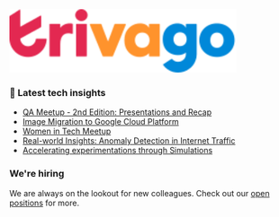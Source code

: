<img src="/images/logo-trivago.svg" width="80%" alt="trivago logo">

### 📝 Latest tech insights

<!-- BLOG-POST-LIST:START -->
- [QA Meetup - 2nd Edition: Presentations and Recap](https://tech.trivago.com/post/2024-05-21-qa-meetup-2nd-edition-presentations-and-recap/)
- [Image Migration to Google Cloud Platform](https://tech.trivago.com/post/2024-05-14-image-migration-to-gcp/)
- [Women in Tech Meetup](https://tech.trivago.com/post/2024-03-27-women-in-tech-meetup/)
- [Real-world Insights: Anomaly Detection in Internet Traffic](https://tech.trivago.com/post/2024-02-13-real-world-insights-anomaly-detection-in-internet-traffic/)
- [Accelerating experimentations through Simulations](https://tech.trivago.com/post/2023-11-20-accelerating-experimentations-through-simulations/)
<!-- BLOG-POST-LIST:END -->

### We're hiring

We are always on the lookout for new colleagues.
Check out our [open positions](https://company.trivago.com/open-positions/?gh_src=5d4685202) for more.

<!--

**Here are some ideas to get you started:**

🙋‍♀️ A short introduction - what is your organization all about?
🌈 Contribution guidelines - how can the community get involved?
👩‍💻 Useful resources - where can the community find your docs? Is there anything else the community should know?
🍿 Fun facts - what does your team eat for breakfast?
🧙 Remember, you can do mighty things with the power of [Markdown](https://guides.github.com/features/mastering-markdown/)
-->
